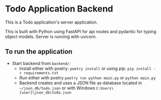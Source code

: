 # Todo Application Backend

This is a Todo application's server application.

This is built with Python using FastAPI for api routes
and pydantic for typing object models. Server is running with uvicorn.


## To run the application
- Start backend from `backend/`:
    - Install either with poetry: `poetry install` or using pip: `pip install -r requirements.txt`
    - Run either with poetry `poetry run python main.py` or `python main.py`
    - Backend creates and uses a JSON file as database located in `~/json_db/todo.json` or with Windows `C:Users\[user]\json_db\todo.json`
